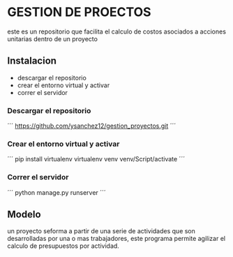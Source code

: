 # GESTION DE PROECTOS

este es un repositorio que facilita el calculo de costos asociados a acciones unitarias dentro de un proyecto 

## Instalacion

- descargar el repositorio
- crear el entorno virtual y activar
- correr el servidor



### Descargar el repositorio

´´´
https://github.com/ysanchez12/gestion_proyectos.git
´´´

### Crear el entorno virtual y activar
´´´
pip install virtualenv
virtualenv venv
venv/Script/activate
´´´


### Correr el servidor
´´´
python manage.py runserver
´´´



## Modelo
un proyecto seforma a partir de una serie de actividades que son desarrolladas por una o mas trabajadores, este programa permite agilizar el calculo de presupuestos por actividad.
